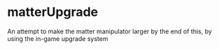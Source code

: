 # matterUpgrade
An attempt to make the matter manipulator larger by the end of this, by using the in-game upgrade system
